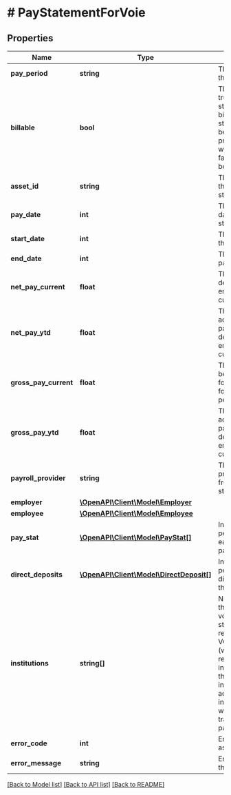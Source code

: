 # # PayStatementForVoie

## Properties

Name | Type | Description | Notes
------------ | ------------- | ------------- | -------------
**pay_period** | **string** | The pay period of the pay statement | [optional]
**billable** | **bool** | This will display true if the pay statement is billable. If a pay statement has been digitized previously, this will display as false as it will not be billable. |
**asset_id** | **string** | The asset ID of the stored pay statement |
**pay_date** | **int** | The listed pay date for the pay statement | [optional]
**start_date** | **int** | The beginning of the pay period | [optional]
**end_date** | **int** | The end of the pay period | [optional]
**net_pay_current** | **float** | The total pay after deductions for the employee for the current pay period | [optional]
**net_pay_ytd** | **float** | The total accumulation of pay after deductions for the employee for the current pay year | [optional]
**gross_pay_current** | **float** | The total pay before deductions for the employee for the current pay period | [optional]
**gross_pay_ytd** | **float** | The total accumulation of pay before deductions for the employee for the current pay year | [optional]
**payroll_provider** | **string** | The payroll provider extracted from the pay statement | [optional]
**employer** | [**\OpenAPI\Client\Model\Employer**](Employer.md) |  |
**employee** | [**\OpenAPI\Client\Model\Employee**](Employee.md) |  |
**pay_stat** | [**\OpenAPI\Client\Model\PayStat[]**](PayStat.md) | Information pertaining to the earnings on the pay statement |
**direct_deposits** | [**\OpenAPI\Client\Model\DirectDeposit[]**](DirectDeposit.md) | Information pertaining to the direct deposits on the pay statement | [optional]
**institutions** | **string[]** | Not populated for the voieWithStatement style of paystub report. For the VOIE - Paystub (with TXVerify) reports this would include details of the financial institution accounts and income streams with matching transactions to the pay statement. |
**error_code** | **int** | Error code for the asset | [optional]
**error_message** | **string** | Error message for the asset | [optional]

[[Back to Model list]](../../README.md#models) [[Back to API list]](../../README.md#endpoints) [[Back to README]](../../README.md)

